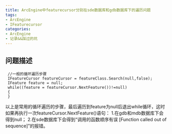 ```yaml
---
title: ArcEngine中featurecursor分别在sde数据库和gdb数据库下的遍历问题
tags:
- ArcEngine
- IFeaturecursor
categories:
- ArcEngine
- 记录&&踩过的坑
---
```


## 问题描述
```C#{.line-numbers}
 //一般的循环遍历步骤
 IFeatureCursor featureCursor = featureClass.Search(null,false);
 IFeature feature = null;
 while((feature = featureCursor.NextFeature())!=null)
 {
 }
```
 以上是常用的循环遍历的步骤，最后遍历到feature为null后退出while循环，这时如果再执行一次featureCursor.NextFeature()语句：
 1.在gdb和mdb数据库下会得到null；
 2.在sde数据库下会得到“调用的函数顺序有误 [Function called out of sequence]”的报错。